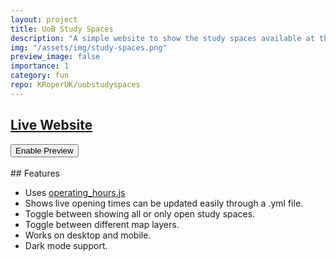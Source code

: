 ```yaml
---
layout: project
title: UoB Study Spaces
description: "A simple website to show the study spaces available at the University of Birmingham."
img: "/assets/img/study-spaces.png"
preview_image: false
importance: 1
category: fun
repo: KRoperUK/uobstudyspaces
---
```


## [Live Website](https://uobstudy.space)

<div id="previewButton">
    <a href="javascript:enablePreview()"><button class="button-2" role="button" >Enable Preview</button></a>
</div>
<iframe id="preview" hidden  title="UoB Study Spaces"></iframe>
<br>
## Features

- Uses [operating_hours.js](https://github.com/opening-hours/opening_hours.js/)
- Shows live opening times can be updated easily through a .yml file.
- Toggle between showing all or only open study spaces.
- Toggle between different map layers.
- Works on desktop and mobile.
- Dark mode support.



<script>
    function enablePreview() {
        document.getElementById("preview").setAttribute("style", "width:100%; height: 80vh;");
        document.getElementById("preview").setAttribute("src", "https://www.uobstudy.space");

        document.getElementById("preview").removeAttribute("hidden");
        document.getElementById("previewButton").remove();
        document.getElementById("preview").focus();
        document.getElementById("preview").scrollIntoView();

        window.scrollBy(0, - 2 * document.getElementById("navbar").offsetHeight);
    }
</script>
